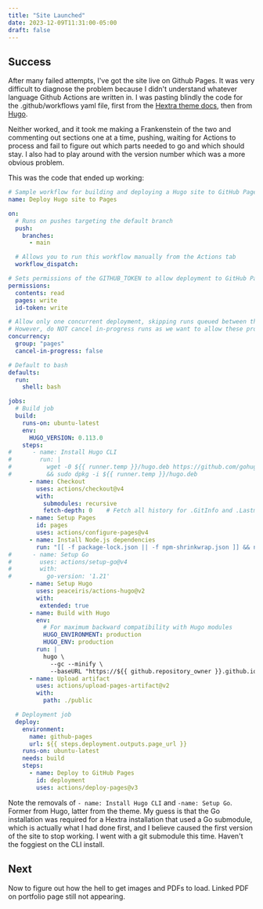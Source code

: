 ```yaml
---
title: "Site Launched"
date: 2023-12-09T11:31:00-05:00
draft: false
---
```


## Success

After many failed attempts, I've got the site live on Github Pages. It was very difficult to diagnose the problem because I didn't understand whatever language Github Actions are written in. I was pasting blindly the code for the .github/workflows yaml file, first from the [Hextra theme docs](https://imfing.github.io/hextra/docs/guide/deploy-site/), then from [Hugo](https://gohugo.io/hosting-and-deployment/hosting-on-github/).

Neither worked, and it took me making a Frankenstein of the two and commenting out sections one at a time, pushing, waiting for Actions to process and fail to figure out which parts needed to go and which should stay. I also had to play around with the version number which was a more obvious problem. 

This was the code that ended up working: 

```yaml
# Sample workflow for building and deploying a Hugo site to GitHub Pages
name: Deploy Hugo site to Pages

on:
  # Runs on pushes targeting the default branch
  push:
    branches: 
      - main

  # Allows you to run this workflow manually from the Actions tab
  workflow_dispatch:

# Sets permissions of the GITHUB_TOKEN to allow deployment to GitHub Pages
permissions:
  contents: read
  pages: write
  id-token: write

# Allow only one concurrent deployment, skipping runs queued between the run in-progress and latest queued.
# However, do NOT cancel in-progress runs as we want to allow these production deployments to complete.
concurrency:
  group: "pages"
  cancel-in-progress: false

# Default to bash
defaults:
  run:
    shell: bash

jobs:
  # Build job
  build:
    runs-on: ubuntu-latest
    env:
      HUGO_VERSION: 0.113.0
    steps:
#      - name: Install Hugo CLI
#        run: | 
#          wget -0 ${{ runner.temp }}/hugo.deb https://github.com/gohugoio/hugo/releases/download/v${HUGO_VERSION}/hugo_extended_${HUGO_VERSION}_linux-amd64.deb \
#          && sudo dpkg -i ${{ runner.temp }}/hugo.deb
      - name: Checkout
        uses: actions/checkout@v4
        with:
          submodules: recursive
          fetch-depth: 0    # Fetch all history for .GitInfo and .Lastmod
      - name: Setup Pages
        id: pages
        uses: actions/configure-pages@v4
      - name: Install Node.js dependencies
        run: "[[ -f package-lock.json || -f npm-shrinkwrap.json ]] && npm ci || true"
#      - name: Setup Go
#        uses: actions/setup-go@v4
#        with:
#          go-version: '1.21'
      - name: Setup Hugo
        uses: peaceiris/actions-hugo@v2
        with:
         extended: true
      - name: Build with Hugo
        env:
          # For maximum backward compatibility with Hugo modules
          HUGO_ENVIRONMENT: production
          HUGO_ENV: production
        run: |
          hugo \
            --gc --minify \
            --baseURL "https://${{ github.repository_owner }}.github.io/"          
      - name: Upload artifact
        uses: actions/upload-pages-artifact@v2
        with:
          path: ./public

  # Deployment job
  deploy:
    environment:
      name: github-pages
      url: ${{ steps.deployment.outputs.page_url }}
    runs-on: ubuntu-latest
    needs: build
    steps:
      - name: Deploy to GitHub Pages
        id: deployment
        uses: actions/deploy-pages@v3
```

Note the removals of `- name: Install Hugo CLI` and `-name: Setup Go`. Former from Hugo, latter from the theme. My guess is that the Go installation was required for a Hextra installation that used a Go submodule, which is actually what I had done first, and I believe caused the first version of the site to stop working. I went with a git submodule this time. Haven't the foggiest on the CLI install. 

## Next

Now to figure out how the hell to get images and PDFs to load. Linked PDF on portfolio page still not appearing. 